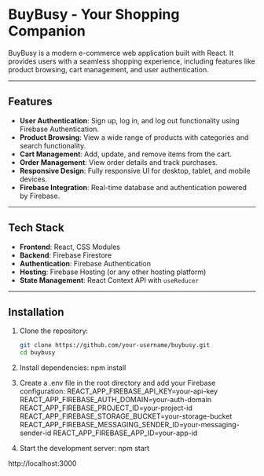 # BuyBusy - Your Shopping Companion

BuyBusy is a modern e-commerce web application built with React. It provides users with a seamless shopping experience, including features like product browsing, cart management, and user authentication.

---

## Features

- **User Authentication**: Sign up, log in, and log out functionality using Firebase Authentication.
- **Product Browsing**: View a wide range of products with categories and search functionality.
- **Cart Management**: Add, update, and remove items from the cart.
- **Order Management**: View order details and track purchases.
- **Responsive Design**: Fully responsive UI for desktop, tablet, and mobile devices.
- **Firebase Integration**: Real-time database and authentication powered by Firebase.

---

## Tech Stack

- **Frontend**: React, CSS Modules
- **Backend**: Firebase Firestore
- **Authentication**: Firebase Authentication
- **Hosting**: Firebase Hosting (or any other hosting platform)
- **State Management**: React Context API with `useReducer`

---

## Installation

1. Clone the repository:
   ```bash
   git clone https://github.com/your-username/buybusy.git
   cd buybusy

 2. Install dependencies:
   npm install

 3. Create a .env file in the root directory and add your Firebase configuration:
REACT_APP_FIREBASE_API_KEY=your-api-key
REACT_APP_FIREBASE_AUTH_DOMAIN=your-auth-domain
REACT_APP_FIREBASE_PROJECT_ID=your-project-id
REACT_APP_FIREBASE_STORAGE_BUCKET=your-storage-bucket
REACT_APP_FIREBASE_MESSAGING_SENDER_ID=your-messaging-sender-id
REACT_APP_FIREBASE_APP_ID=your-app-id

4. Start the development server:
npm start

http://localhost:3000